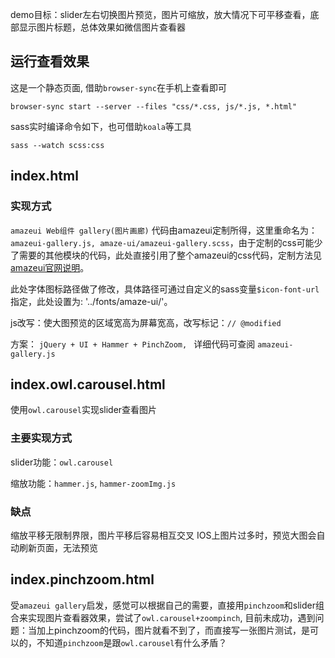 
demo目标：slider左右切换图片预览，图片可缩放，放大情况下可平移查看，底部显示图片标题，总体效果如微信图片查看器

## 运行查看效果 ##
这是一个静态页面, 借助```browser-sync```在手机上查看即可

```
browser-sync start --server --files "css/*.css, js/*.js, *.html"
```

sass实时编译命令如下，也可借助```koala```等工具
```
sass --watch scss:css

```

## index.html ##

### 实现方式 ###

```amazeui Web组件 gallery(图片画廊)```
代码由amazeui定制所得，这里重命名为：```amazeui-gallery.js, amaze-ui/amazeui-gallery.scss```，由于定制的css可能少了需要的其他模块的代码，此处直接引用了整个amazeui的css代码，定制方法见[amazeui官网说明](http://amazeui.org/customize)。

此处字体图标路径做了修改，具体路径可通过自定义的sass变量```$icon-font-url```指定，此处设置为: '../fonts/amaze-ui/'。

js改写：使大图预览的区域宽高为屏幕宽高，改写标记：```// @modified ```

方案： ```jQuery + UI + Hammer + PinchZoom, ``` 详细代码可查阅 ```amazeui-gallery.js```


## index.owl.carousel.html ##

使用```owl.carousel```实现slider查看图片

### 主要实现方式 ###

slider功能：```owl.carousel```

缩放功能：```hammer.js```, ```hammer-zoomImg.js```


### 缺点 ###
缩放平移无限制界限，图片平移后容易相互交叉
IOS上图片过多时，预览大图会自动刷新页面，无法预览


## index.pinchzoom.html ##
受```amazeui gallery```启发，感觉可以根据自己的需要，直接用```pinchzoom```和slider组合来实现图片查看器效果，尝试了```owl.carousel+zoompinch```, 目前未成功，遇到问题：当加上pinchzoom的代码，图片就看不到了，而直接写一张图片测试，是可以的，不知道```pinchzoom```是跟```owl.carousel```有什么矛盾？

